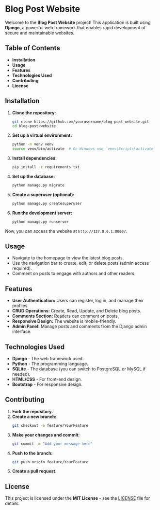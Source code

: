 
# **Blog Post Website**

Welcome to the **Blog Post Website** project! This application is built using **Django**, a powerful web framework that enables rapid development of secure and maintainable websites.

## **Table of Contents**
- **Installation**
- **Usage**
- **Features**
- **Technologies Used**
- **Contributing**
- **License**

## **Installation**

1. **Clone the repository:**
   ```bash
   git clone https://github.com/yourusername/blog-post-website.git
   cd blog-post-website
   ```

2. **Set up a virtual environment:**
   ```bash
   python -m venv venv
   source venv/bin/activate  # On Windows use `venv\Scripts\activate`
   ```

3. **Install dependencies:**
   ```bash
   pip install -r requirements.txt
   ```

4. **Set up the database:**
   ```bash
   python manage.py migrate
   ```

5. **Create a superuser (optional):**
   ```bash
   python manage.py createsuperuser
   ```

6. **Run the development server:**
   ```bash
   python manage.py runserver
   ```

Now, you can access the website at `http://127.0.0.1:8000/`.

## **Usage**

- Navigate to the homepage to view the latest blog posts.
- Use the navigation bar to create, edit, or delete posts (admin access required).
- Comment on posts to engage with authors and other readers.

## **Features**

- **User Authentication:** Users can register, log in, and manage their profiles.
- **CRUD Operations:** Create, Read, Update, and Delete blog posts.
- **Comments Section:** Readers can comment on posts.
- **Responsive Design:** The website is mobile-friendly.
- **Admin Panel:** Manage posts and comments from the Django admin interface.

## **Technologies Used**

- **Django** - The web framework used.
- **Python** - The programming language.
- **SQLite** - The database (you can switch to PostgreSQL or MySQL if needed).
- **HTML/CSS** - For front-end design.
- **Bootstrap** - For responsive design.

## **Contributing**

1. **Fork the repository.**
2. **Create a new branch:**
   ```bash
   git checkout -b feature/YourFeature
   ```
3. **Make your changes and commit:**
   ```bash
   git commit -m "Add your message here"
   ```
4. **Push to the branch:**
   ```bash
   git push origin feature/YourFeature
   ```
5. **Create a pull request.**

## **License**

This project is licensed under the **MIT License** - see the [LICENSE](LICENSE) file for details.
